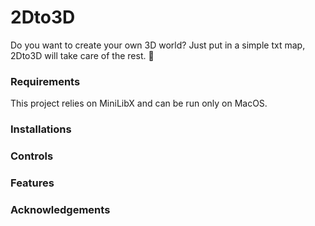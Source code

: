 # 2Dto3D
Do you want to create your own 3D world?
Just put in a simple txt map, 2Dto3D will take care of the rest. :metal:

### Requirements
This project relies on MiniLibX and can be run only on MacOS.
### Installations
### Controls
### Features
### Acknowledgements
